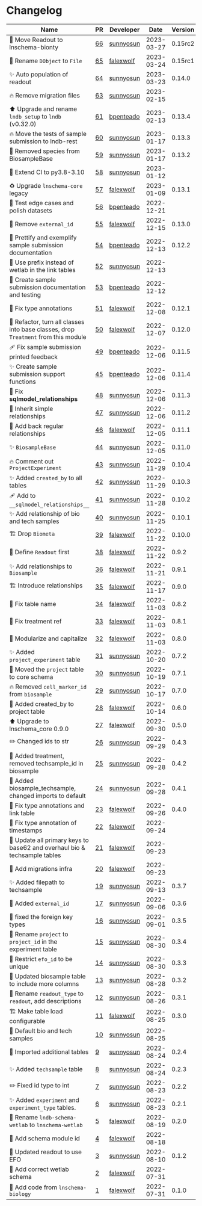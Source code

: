 # Changelog

<!-- prettier-ignore -->
Name | PR | Developer | Date | Version
--- | --- | --- | --- | ---
🚚 Move Readout to lnschema-bionty | [66](https://github.com/laminlabs/lnschema-wetlab/pull/66) | [sunnyosun](https://github.com/sunnyosun) | 2023-03-27 | 0.15rc2
🚚 Rename `DObject` to `File` | [65](https://github.com/laminlabs/lnschema-wetlab/pull/65) | [falexwolf](https://github.com/falexwolf) | 2023-03-24 | 0.15rc1
✨ Auto population of readout | [64](https://github.com/laminlabs/lnschema-wetlab/pull/64) | [sunnyosun](https://github.com/sunnyosun) | 2023-03-23 | 0.14.0
🔥 Remove migration files | [63](https://github.com/laminlabs/lnschema-wetlab/pull/63) | [sunnyosun](https://github.com/sunnyosun) | 2023-02-15 |
⬆️ Upgrade and rename `lndb_setup` to `lndb` (v0.32.0) | [61](https://github.com/laminlabs/lnschema-wetlab/pull/61) | [bpenteado](https://github.com/bpenteado) | 2023-02-13 | 0.13.4
🔥 Move the tests of sample submission to lndb-rest | [60](https://github.com/laminlabs/lnschema-wetlab/pull/60) | [sunnyosun](https://github.com/sunnyosun) | 2023-01-17 | 0.13.3
🚚 Removed species from BiosampleBase | [59](https://github.com/laminlabs/lnschema-wetlab/pull/59) | [sunnyosun](https://github.com/sunnyosun) | 2023-01-17 | 0.13.2
👷 Extend CI to py3.8-3.10 | [58](https://github.com/laminlabs/lnschema-wetlab/pull/58) | [sunnyosun](https://github.com/sunnyosun) | 2023-01-12 |
♻️ Upgrade `lnschema-core` legacy | [57](https://github.com/laminlabs/lnschema-wetlab/pull/57) | [falexwolf](https://github.com/falexwolf) | 2023-01-09 | 0.13.1
📝 Test edge cases and polish datasets | [56](https://github.com/laminlabs/lnschema-wetlab/pull/56) | [bpenteado](https://github.com/bpenteado) | 2022-12-21 |
🚚 Remove `external_id` | [55](https://github.com/laminlabs/lnschema-wetlab/pull/55) | [falexwolf](https://github.com/falexwolf) | 2022-12-15 | 0.13.0
📝 Prettify and exemplify sample submission documentation | [54](https://github.com/laminlabs/lnschema-wetlab/pull/54) | [bpenteado](https://github.com/bpenteado) | 2022-12-13 | 0.12.2
🎨 Use prefix instead of wetlab in the link tables | [52](https://github.com/laminlabs/lnschema-wetlab/pull/52) | [sunnyosun](https://github.com/sunnyosun) | 2022-12-13 |
📝 Create sample submission documentation and testing | [53](https://github.com/laminlabs/lnschema-wetlab/pull/53) | [bpenteado](https://github.com/bpenteado) | 2022-12-12 |
🐛 Fix type annotations | [51](https://github.com/laminlabs/lnschema-wetlab/pull/51) | [falexwolf](https://github.com/falexwolf) | 2022-12-08 | 0.12.1
🎨 Refactor, turn all classes into base classes, drop `Treatment` from this module | [50](https://github.com/laminlabs/lnschema-wetlab/pull/50) | [falexwolf](https://github.com/falexwolf) | 2022-12-07 | 0.12.0
🩹 Fix sample submission printed feedback | [49](https://github.com/laminlabs/lnschema-wetlab/pull/49) | [bpenteado](https://github.com/bpenteado) | 2022-12-06 | 0.11.5
✨ Create sample submission support functions | [45](https://github.com/laminlabs/lnschema-wetlab/pull/45) | [bpenteado](https://github.com/bpenteado) | 2022-12-06 | 0.11.4
🐛 Fix __sqlmodel_relationships__ | [48](https://github.com/laminlabs/lnschema-wetlab/pull/48) | [sunnyosun](https://github.com/sunnyosun) | 2022-12-06 | 0.11.3
🎨 Inherit simple relationships | [47](https://github.com/laminlabs/lnschema-wetlab/pull/47) | [sunnyosun](https://github.com/sunnyosun) | 2022-12-06 | 0.11.2
🐛 Add back regular relationships | [46](https://github.com/laminlabs/lnschema-wetlab/pull/46) | [falexwolf](https://github.com/falexwolf) | 2022-12-05 | 0.11.1
✨ `BiosampleBase` | [44](https://github.com/laminlabs/lnschema-wetlab/pull/44) | [sunnyosun](https://github.com/sunnyosun) | 2022-12-05 | 0.11.0
🔥 Comment out `ProjectExperiment` | [43](https://github.com/laminlabs/lnschema-wetlab/pull/43) | [sunnyosun](https://github.com/sunnyosun) | 2022-11-29 | 0.10.4
✨ Added `created_by` to all tables | [42](https://github.com/laminlabs/lnschema-wetlab/pull/42) | [sunnyosun](https://github.com/sunnyosun) | 2022-11-29 | 0.10.3
🩹 Add to `__sqlmodel_relationships__` | [41](https://github.com/laminlabs/lnschema-wetlab/pull/41) | [sunnyosun](https://github.com/sunnyosun) | 2022-11-28 | 0.10.2
✨ Add relationship of bio and tech samples | [40](https://github.com/laminlabs/lnschema-wetlab/pull/40) | [sunnyosun](https://github.com/sunnyosun) | 2022-11-25 | 0.10.1
🏗️ Drop `Biometa` | [39](https://github.com/laminlabs/lnschema-wetlab/pull/39) | [falexwolf](https://github.com/falexwolf) | 2022-11-22 | 0.10.0
🎨 Define `Readout` first | [38](https://github.com/laminlabs/lnschema-wetlab/pull/38) | [falexwolf](https://github.com/falexwolf) | 2022-11-22 | 0.9.2
✨ Add relationships to `Biosample` | [36](https://github.com/laminlabs/lnschema-wetlab/pull/36) | [falexwolf](https://github.com/falexwolf) | 2022-11-21 | 0.9.1
🏗️ Introduce relationships | [35](https://github.com/laminlabs/lnschema-wetlab/pull/35) | [falexwolf](https://github.com/falexwolf) | 2022-11-17 | 0.9.0
🐛 Fix table name | [34](https://github.com/laminlabs/lnschema-wetlab/pull/34) | [falexwolf](https://github.com/falexwolf) | 2022-11-03 | 0.8.2
🐛 Fix treatment ref | [33](https://github.com/laminlabs/lnschema-wetlab/pull/33) | [falexwolf](https://github.com/falexwolf) | 2022-11-03 | 0.8.1
🎨 Modularize and capitalize | [32](https://github.com/laminlabs/lnschema-wetlab/pull/32) | [falexwolf](https://github.com/falexwolf) | 2022-11-03 | 0.8.0
✨ Added `project_experiment` table | [31](https://github.com/laminlabs/lnschema-wetlab/pull/31) | [sunnyosun](https://github.com/sunnyosun) | 2022-10-20 | 0.7.2
🚚 Moved the `project` table to core schema | [30](https://github.com/laminlabs/lnschema-wetlab/pull/30) | [sunnyosun](https://github.com/sunnyosun) | 2022-10-19 | 0.7.1
🔥 Removed `cell_marker_id` from `biosample` | [29](https://github.com/laminlabs/lnschema-wetlab/pull/29) | [sunnyosun](https://github.com/sunnyosun) | 2022-10-17 | 0.7.0
🚚 Added created_by to project table | [28](https://github.com/laminlabs/lnschema-wetlab/pull/28) | [falexwolf](https://github.com/falexwolf) | 2022-10-14 | 0.6.0
⬆️ Upgrade to lnschema_core 0.9.0 | [27](https://github.com/laminlabs/lnschema-wetlab/pull/27) | [falexwolf](https://github.com/falexwolf) | 2022-09-30 | 0.5.0
✏️ Changed ids to str | [26](https://github.com/laminlabs/lnschema-wetlab/pull/26) | [sunnyosun](https://github.com/sunnyosun) | 2022-09-29 | 0.4.3
🍱 Added treatment, removed techsample_id in biosample | [25](https://github.com/laminlabs/lnschema-wetlab/pull/25) | [sunnyosun](https://github.com/sunnyosun) | 2022-09-28 | 0.4.2
🎨 Added biosample_techsample, changed imports to default | [24](https://github.com/laminlabs/lnschema-wetlab/pull/24) | [sunnyosun](https://github.com/sunnyosun) | 2022-09-28 | 0.4.1
🎨 Fix type annotations and link table | [23](https://github.com/laminlabs/lnschema-wetlab/pull/23) | [falexwolf](https://github.com/falexwolf) | 2022-09-26 | 0.4.0
🐛 Fix type annotation of timestamps | [22](https://github.com/laminlabs/lnschema-wetlab/pull/22) | [falexwolf](https://github.com/falexwolf) | 2022-09-24 |
🎨 Update all primary keys to base62 and overhaul bio & techsample tables | [21](https://github.com/laminlabs/lnschema-wetlab/pull/21) | [falexwolf](https://github.com/falexwolf) | 2022-09-23 |
🍱 Add migrations infra | [20](https://github.com/laminlabs/lnschema-wetlab/pull/20) | [falexwolf](https://github.com/falexwolf) | 2022-09-23 |
✨ Added filepath to techsample | [19](https://github.com/laminlabs/lnschema-wetlab/pull/19) | [sunnyosun](https://github.com/sunnyosun) | 2022-09-13 | 0.3.7
🎨 Added `external_id` | [17](https://github.com/laminlabs/lnschema-wetlab/pull/17) | [sunnyosun](https://github.com/sunnyosun) | 2022-09-06 | 0.3.6
🐛 fixed the foreign key types | [16](https://github.com/laminlabs/lnschema-wetlab/pull/16) | [sunnyosun](https://github.com/sunnyosun) | 2022-09-01 | 0.3.5
🚚 Rename `project` to `project_id` in the experiment table | [15](https://github.com/laminlabs/lnschema-wetlab/pull/15) | [sunnyosun](https://github.com/sunnyosun) | 2022-08-30 | 0.3.4
🎨 Restrict `efo_id` to be unique | [14](https://github.com/laminlabs/lnschema-wetlab/pull/14) | [sunnyosun](https://github.com/sunnyosun) | 2022-08-30 | 0.3.3
🎨 Updated biosample table to include more columns | [13](https://github.com/laminlabs/lnschema-wetlab/pull/13) | [sunnyosun](https://github.com/sunnyosun) | 2022-08-28 | 0.3.2
🚚 Rename `readout_type` to `readout`, add descriptions | [12](https://github.com/laminlabs/lnschema-wetlab/pull/12) | [sunnyosun](https://github.com/sunnyosun) | 2022-08-26 | 0.3.1
🏗️ Make table load configurable | [11](https://github.com/laminlabs/lnschema-wetlab/pull/11) | [falexwolf](https://github.com/falexwolf) | 2022-08-25 | 0.3.0
🎨 Default bio and tech samples | [10](https://github.com/laminlabs/lnschema-wetlab/pull/10) | [sunnyosun](https://github.com/sunnyosun) | 2022-08-25 |
🐛 Imported additional tables | [9](https://github.com/laminlabs/lnschema-wetlab/pull/9) | [sunnyosun](https://github.com/sunnyosun) | 2022-08-24 | 0.2.4
✨ Added `techsample` table | [8](https://github.com/laminlabs/lnschema-wetlab/pull/8) | [sunnyosun](https://github.com/sunnyosun) | 2022-08-24 | 0.2.3
✏️ Fixed id type to int | [7](https://github.com/laminlabs/lnschema-wetlab/pull/7) | [sunnyosun](https://github.com/sunnyosun) | 2022-08-23 | 0.2.2
✨ Added `experiment` and `experiment_type` tables. | [6](https://github.com/laminlabs/lnschema-wetlab/pull/6) | [sunnyosun](https://github.com/sunnyosun) | 2022-08-23 | 0.2.1
🚚 Rename `lndb-schema-wetlab` to `lnschema-wetlab` | [5](https://github.com/laminlabs/lnschema-wetlab/pull/5) | [falexwolf](https://github.com/falexwolf) | 2022-08-19 | 0.2.0
🔧 Add schema module id | [4](https://github.com/laminlabs/lnschema-wetlab/pull/4) | [falexwolf](https://github.com/falexwolf) | 2022-08-18 |
🎨 Updated readout to use EFO | [3](https://github.com/laminlabs/lnschema-wetlab/pull/3) | [sunnyosun](https://github.com/sunnyosun) | 2022-08-10 | 0.1.2
🐛 Add correct wetlab schema | [2](https://github.com/laminlabs/lnschema-wetlab/pull/2) | [falexwolf](https://github.com/falexwolf) | 2022-07-31 |
🚚 Add code from `lnschema-biology` | [1](https://github.com/laminlabs/lnschema-wetlab/pull/1) | [falexwolf](https://github.com/falexwolf) | 2022-07-31 | 0.1.0
